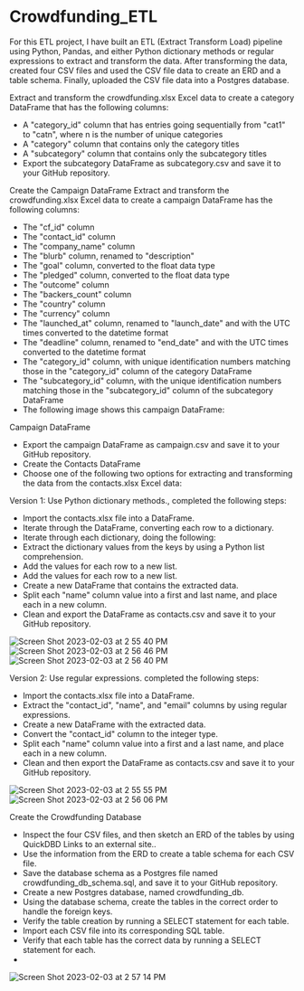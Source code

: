 # Crowdfunding_ETL

For this ETL project, I have built an ETL (Extract Transform Load) pipeline using Python, Pandas, and 
either Python dictionary methods or regular expressions to extract and transform the data. 
After transforming the data, created four CSV files and used the CSV file data to create an ERD and a table schema. 
Finally, uploaded the CSV file data into a Postgres database.

Extract and transform the crowdfunding.xlsx Excel data to create a category DataFrame that has the following columns:
* A "category_id" column that has entries going sequentially from "cat1" to "catn", where n is the number of unique categories
* A "category" column that contains only the category titles
* A "subcategory" column that contains only the subcategory titles
* Export the subcategory DataFrame as subcategory.csv and save it to your GitHub repository.

Create the Campaign DataFrame
Extract and transform the crowdfunding.xlsx Excel data to create a campaign DataFrame has the following columns:

* The "cf_id" column
* The "contact_id" column
* The "company_name" column
* The "blurb" column, renamed to "description"
* The "goal" column, converted to the float data type
* The "pledged" column, converted to the float data type
* The "outcome" column
* The "backers_count" column
* The "country" column
* The "currency" column
* The "launched_at" column, renamed to "launch_date" and with the UTC times converted to the datetime format
* The "deadline" column, renamed to "end_date" and with the UTC times converted to the datetime format
* The "category_id" column, with unique identification numbers matching those in the "category_id" column of the category DataFrame
* The "subcategory_id" column, with the unique identification numbers matching those in the "subcategory_id" column of the subcategory DataFrame
* The following image shows this campaign DataFrame:

Campaign DataFrame

* Export the campaign DataFrame as campaign.csv and save it to your GitHub repository.
* Create the Contacts DataFrame
* Choose one of the following two options for extracting and transforming the data from the contacts.xlsx Excel data:

Version 1: Use Python dictionary methods., completed the following steps:

* Import the contacts.xlsx file into a DataFrame.
* Iterate through the DataFrame, converting each row to a dictionary.
* Iterate through each dictionary, doing the following:
* Extract the dictionary values from the keys by using a Python list comprehension.
* Add the values for each row to a new list.
* Add the values for each row to a new list.
* Create a new DataFrame that contains the extracted data.
* Split each "name" column value into a first and last name, and place each in a new column.
* Clean and export the DataFrame as contacts.csv and save it to your GitHub repository.

![Screen Shot 2023-02-03 at 2 55 40 PM](https://user-images.githubusercontent.com/113545468/216698550-95ab0136-860f-40cf-b27e-640930ce5073.png)
![Screen Shot 2023-02-03 at 2 56 46 PM](https://user-images.githubusercontent.com/113545468/216698856-4f90fae9-19f8-49f4-9bcd-a9e648756779.png)
![Screen Shot 2023-02-03 at 2 56 40 PM](https://user-images.githubusercontent.com/113545468/216698893-64213008-6fe6-4551-8145-d264f50c079e.png)


Version 2: Use regular expressions. completed the following steps:

* Import the contacts.xlsx file into a DataFrame.
* Extract the "contact_id", "name", and "email" columns by using regular expressions.
* Create a new DataFrame with the extracted data.
* Convert the "contact_id" column to the integer type.
* Split each "name" column value into a first and a last name, and place each in a new column.
* Clean and then export the DataFrame as contacts.csv and save it to your GitHub repository.

![Screen Shot 2023-02-03 at 2 55 55 PM](https://user-images.githubusercontent.com/113545468/216698675-ef048e68-1880-4b11-9503-41ecda11cb03.png)
![Screen Shot 2023-02-03 at 2 56 06 PM](https://user-images.githubusercontent.com/113545468/216698759-4ec9d744-c770-4eb7-8088-e172c3aaeae0.png)

Create the Crowdfunding Database

* Inspect the four CSV files, and then sketch an ERD of the tables by using QuickDBD Links to an external site..
* Use the information from the ERD to create a table schema for each CSV file.
* Save the database schema as a Postgres file named crowdfunding_db_schema.sql, and save it to your GitHub repository.
* Create a new Postgres database, named crowdfunding_db.
* Using the database schema, create the tables in the correct order to handle the foreign keys.
*  Verify the table creation by running a SELECT statement for each table.
* Import each CSV file into its corresponding SQL table.
*  Verify that each table has the correct data by running a SELECT statement for each.
*  
![Screen Shot 2023-02-03 at 2 57 14 PM](https://user-images.githubusercontent.com/113545468/216698966-77916ffa-90b4-41eb-af5f-b7e9017ad298.png)

